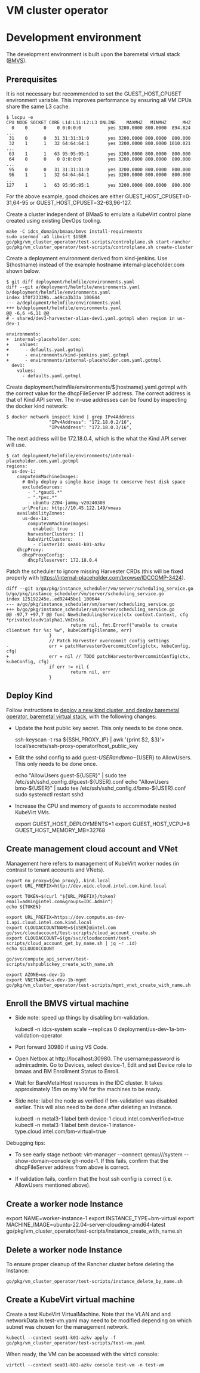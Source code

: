 <!--INTEL CONFIDENTIAL-->
<!--Copyright (C) 2023 Intel Corporation-->
# VM cluster operator

# Development environment

The development environment is built upon the baremetal virtual stack ([BMVS](https://github.com/intel-innersource/frameworks.cloud.devcloud.services.idc/tree/main/idcs_domain/bmaas/bmvs)).

## Prerequisites

It is not necessary but recommended to set the GUEST_HOST_CPUSET environment variable.
This improves performance by ensuring all VM CPUs share the same L3 cache.

    $ lscpu -e
    CPU NODE SOCKET CORE L1d:L1i:L2:L3 ONLINE    MAXMHZ   MINMHZ      MHZ
      0    0      0    0 0:0:0:0          yes 3200.0000 800.0000  894.824
    ...
     31    0      0   31 31:31:31:0       yes 3200.0000 800.0000  800.000
     32    1      1   32 64:64:64:1       yes 3200.0000 800.0000 1010.021
    ...
     63    1      1   63 95:95:95:1       yes 3200.0000 800.0000  800.000
     64    0      0    0 0:0:0:0          yes 3200.0000 800.0000  800.000
    ...
     95    0      0   31 31:31:31:0       yes 3200.0000 800.0000  800.000
     96    1      1   32 64:64:64:1       yes 3200.0000 800.0000  800.000
    ...
    127    1      1   63 95:95:95:1       yes 3200.0000 800.0000  800.000

For the above example, good choices are either GUEST_HOST_CPUSET=0-31,64-95 or GUEST_HOST_CPUSET=32-63,96-127.

Create a cluster independent of BMaaS to emulate a KubeVirt control plane created using existing DevOps tooling.

    make -C idcs_domain/bmaas/bmvs install-requirements
    sudo usermod -aG libvirt $USER
    go/pkg/vm_cluster_operator/test-scripts/controlplane.sh start-rancher
    go/pkg/vm_cluster_operator/test-scripts/controlplane.sh create-cluster

Create a deployment environment derived from kind-jenkins.
Use $(hostname) instead of the example hostname internal-placeholder.com shown below.

    $ git diff deployment/helmfile/environments.yaml
    diff --git a/deployment/helmfile/environments.yaml b/deployment/helmfile/environments.yaml
    index 1f0f23339b..a49ca3b33a 100644
    --- a/deployment/helmfile/environments.yaml
    +++ b/deployment/helmfile/environments.yaml
    @@ -6,6 +6,11 @@
    # - shared/dev3-harvester-alias-dev1.yaml.gotmpl when region in us-dev-1

    environments:
    +  internal-placeholder.com:
    +    values:
    +      - defaults.yaml.gotmpl
    +      - environments/kind-jenkins.yaml.gotmpl
    +      - environments/internal-placeholder.com.yaml.gotmpl
      dev1:
        values:
          - defaults.yaml.gotmpl

Create deployment/helmfile/environments/$(hostname).yaml.gotmpl with the correct value for the dhcpFileServer IP address.
The correct address is that of Kind API server.
The in-use addresses can be found by inspecting the docker kind network:

    $ docker network inspect kind | grep IPv4Address
                    "IPv4Address": "172.18.0.2/16",
                    "IPv4Address": "172.18.0.3/16",

The next address will be 172.18.0.4, which is the what the Kind API server will use.

    $ cat deployment/helmfile/environments/internal-placeholder.com.yaml.gotmpl
    regions:
      us-dev-1:
        computeVmMachineImages:
          # Only deploy a single base image to conserve host disk space
          excludeSources:
            - ".*gaudi.*"
            - ".*pvc.*"
            - ubuntu-2204-jammy-v20240308
          urlPrefix: http://10.45.122.149/vmaas
        availabilityZones:
          us-dev-1a:
            computeVmMachineImages:
              enabled: true
            harvesterClusters: []
            kubeVirtClusters:
              - clusterId: sea01-k01-azkv
        dhcpProxy:
          dhcpProxyConfig:
            dhcpFileserver: 172.18.0.4

Patch the scheduler to ignore missing Harvester CRDs (this will be fixed properly with https://internal-placeholder.com/browse/IDCCOMP-3424).

    diff --git a/go/pkg/instance_scheduler/vm/server/scheduling_service.go b/go/pkg/instance_scheduler/vm/server/scheduling_service.go
    index 125192245e..ed92445be1 100644
    --- a/go/pkg/instance_scheduler/vm/server/scheduling_service.go
    +++ b/go/pkg/instance_scheduler/vm/server/scheduling_service.go
    @@ -97,7 +97,7 @@ func NewSchedulingService(ctx context.Context, cfg *privatecloudv1alpha1.VmInsta
                            return nil, fmt.Errorf("unable to create clientset for %s: %w", kubeConfigFilename, err)
                    }
                    // Patch Harvester overcommit config settings
    -               err = patchHarvesterOvercommitConfig(ctx, kubeConfig, cfg)
    +               err = nil // TODO patchHarvesterOvercommitConfig(ctx, kubeConfig, cfg)
                    if err != nil {
                            return nil, err
                    }

## Deploy Kind

Follow instructions to [deploy a new kind cluster, and deploy baremetal operator, baremetal virtual stack](https://github.com/intel-innersource/frameworks.cloud.devcloud.services.idc/blob/main/docs/source/private/guides/local_development_guide.rst#deploy-a-new-kind-cluster-and-deploy-baremetal-operator-baremetal-virtual-stack), with the following changes:

- Update the host public key secret.
  This only needs to be done once.

    ssh-keyscan -t rsa ${SSH_PROXY_IP} | awk '{print $2, $3}'> local/secrets/ssh-proxy-operator/host_public_key

- Edit the sshd config to add guest-${USER} and bmo-${USER} to AllowUsers.
  This only needs to be done once.

    echo "AllowUsers guest-${USER}" | sudo tee /etc/ssh/sshd_config.d/guest-${USER}.conf
    echo "AllowUsers bmo-${USER}" | sudo tee /etc/ssh/sshd_config.d/bmo-${USER}.conf
    sudo systemctl restart sshd

- Increase the CPU and memory of guests to accommodate nested KubeVirt VMs.

    export GUEST_HOST_DEPLOYMENTS=1
    export GUEST_HOST_VCPU=8 GUEST_HOST_MEMORY_MB=32768

## Create management cloud account and VNet

Management here refers to management of KubeVirt worker nodes (in contrast to tenant accounts and VNets).

    export no_proxy=${no_proxy},.kind.local
    export URL_PREFIX=http://dev.oidc.cloud.intel.com.kind.local

    export TOKEN=$(curl "${URL_PREFIX}/token?email=admin@intel.com&groups=IDC.Admin")
    echo ${TOKEN}

    export URL_PREFIX=https://dev.compute.us-dev-1.api.cloud.intel.com.kind.local
    export CLOUDACCOUNTNAME=${USER}@intel.com
    go/svc/cloudaccount/test-scripts/cloud_account_create.sh
    export CLOUDACCOUNT=$(go/svc/cloudaccount/test-scripts/cloud_account_get_by_name.sh | jq -r .id)
    echo $CLOUDACCOUNT

    go/svc/compute_api_server/test-scripts/sshpublickey_create_with_name.sh

    export AZONE=us-dev-1b
    export VNETNAME=us-dev-1b-mgmt
    go/pkg/vm_cluster_operator/test-scripts/mgmt_vnet_create_with_name.sh

## Enroll the BMVS virtual machine

- Side note: speed up things by disabling bm-validation.

    kubectl -n idcs-system scale --replicas 0 deployment/us-dev-1a-bm-validation-operator

- Port forward 30980 if using VS Code.

- Open Netbox at http://localhost:30980.
  The username:password is admin:admin.
  Go to Devices, select device-1, Edit and set Device role to bmaas and BM Enrollment Status to Enroll.

- Wait for BareMetalHost resources in the IDC cluster.
  It takes approximately 15m on my VM for the machines to be ready.

- Side note: label the node as verified if bm-validation was disabled earlier.
  This will also need to be done after deleting an Instance.

    kubectl -n metal3-1 label bmh device-1 cloud.intel.com/verified=true
    kubectl -n metal3-1 label bmh device-1 instance-type.cloud.intel.com/bm-virtual=true

Debugging tips:

- To see early stage netboot: virt-manager --connect qemu:///system --show-domain-console gh-node-1.
  If this fails, confirm that the dhcpFileServer address from above is correct.

- If validation fails, confirm that the host ssh config is correct (i.e. AllowUsers mentioned above).

## Create a worker node Instance

   export NAME=worker-instance-1
   export INSTANCE_TYPE=bm-virtual
   export MACHINE_IMAGE=ubuntu-22.04-server-cloudimg-amd64-latest
   go/pkg/vm_cluster_operator/test-scripts/instance_create_with_name.sh

## Delete a worker node Instance

To ensure proper cleanup of the Rancher cluster before deleting the Instance:

    go/pkg/vm_cluster_operator/test-scripts/instance_delete_by_name.sh

## Create a KubeVirt virtual machine

Create a test KubeVirt VirtualMachine.
Note that the VLAN and and networkData in test-vm.yaml may need to be modified depending on which subnet was chosen for the management network.

    kubectl --context sea01-k01-azkv apply -f go/pkg/vm_cluster_operator/test-scripts/test-vm.yaml

When ready, the VM can be accessed with the virtctl console:

    virtctl --context sea01-k01-azkv console test-vm -n test-vm
